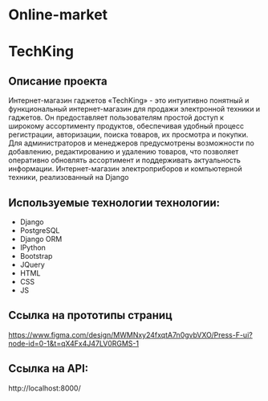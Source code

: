 # Online-market
# TechKing
## Описание проекта
Интернет-магазин гаджетов «TechKing» - это интуитивно понятный и функциональный интернет-магазин для продажи электронной техники и гаджетов.
Он предоставляет пользователям простой доступ к широкому ассортименту продуктов, обеспечивая удобный процесс регистрации, авторизации, поиска товаров, их просмотра и покупки.
Для администраторов и менеджеров предусмотрены возможности по добавлению, редактированию и удалению товаров, что позволяет оперативно обновлять ассортимент и поддерживать актуальность информации.
Интернет-магазин электроприборов и компьютерной техники, реализованный на Django 
   
## Используемые технологии технологии: 
- Django 
- PostgreSQL 
- Django ORM 
- IPython 
- Bootstrap
- JQuery
- HTML
- CSS
- JS

## Cсылка на прототипы страниц
https://www.figma.com/design/MWMNxy24fxqtA7n0gvbVXO/Press-F-ui?node-id=0-1&t=qX4Fx4J47LV0RGMS-1

## Ссылка на API:
http://localhost:8000/
